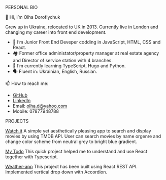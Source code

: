 PERSONAL BIO

👋 Hi, I’m Olha Dorofiychuk

Grew up in Ukraine, relocated to UK in 2013.
Currently live in London and changing my career into front end development.

- 👀 I’m Junior Front End Deveper codding in JavaScript, HTML, CSS and React.
- 🏘️ Former office administator/property manager at real estate agency and Director of service station with 4 branches.
- 🌱 I’m currently learning TypeScript, Hugo and Python.
- 🗣 Fluent in: Ukrainian, English, Russian.



📫 How to reach me:
- [GitHub](https://github.com/OlhaDorofiychuk)
- [LinkedIn](https://www.linkedin.com/in/olha-dorofiychuk-655353178/)
- Email: olha.d@yahoo.com
- Mobile: 07877948788

PROJECTS

[Watch it](https://github.com/OlhaDorofiychuk/watch-it)
A simple yet aesthetically pleasing app to search and display movies by using TMDB API. User can search movies by name orgenre and change color scheme from neutral grey to bright blue gradient. 

[My Todo](https://github.com/OlhaDorofiychuk/typescript_todo)
This quick project helped me to understand and use React together with Typescript.

[Weather-app](https://github.com/OlhaDorofiychuk/weather-app)
This project has been built using React REST API. Implemented vertical drop down with Accordion.

